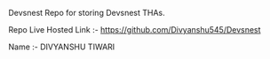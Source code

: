 Devsnest
Repo for storing Devsnest THAs.

Repo Live Hosted Link :- https://github.com/Divyanshu545/Devsnest

Name :- DIVYANSHU TIWARI
